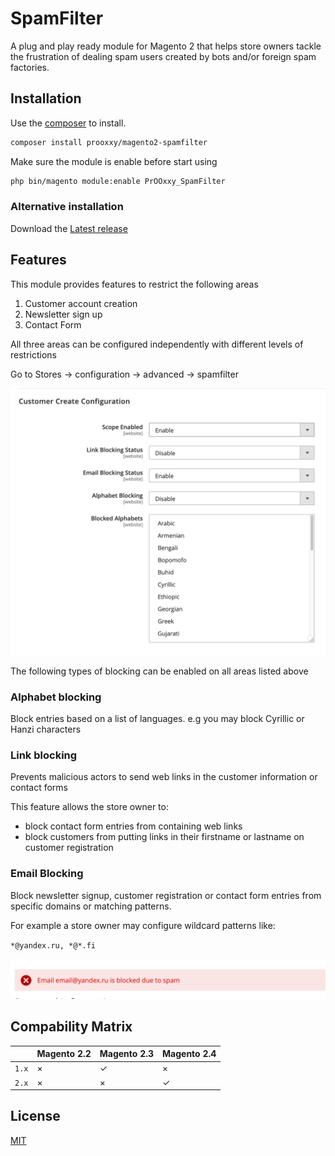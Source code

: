 # SpamFilter

A plug and play ready module for Magento 2 that helps store owners tackle the frustration 
of dealing spam users created by bots and/or foreign spam factories.

## Installation

Use the [composer](https://getcomposer.org/) to install.

```bash
composer install prooxxy/magento2-spamfilter
```

Make sure the module is enable before start using

```bash
php bin/magento module:enable PrOOxxy_SpamFilter
```

### Alternative installation

Download the [Latest release](https://github.com/Pr00xxy/magento2-spamfilter/releases)

## Features

This module provides features to restrict the following areas
1. Customer account creation
2. Newsletter sign up
3. Contact Form

All three areas can be configured independently with different levels of restrictions

Go to Stores -> configuration -> advanced -> spamfilter

![scoped config](docs/scoped_config.png)

The following types of blocking can be enabled on all areas listed above

### Alphabet blocking

Block entries based on a list of languages.
e.g you may block Cyrillic or Hanzi characters

### Link blocking

Prevents malicious actors to send web links in the customer information or contact forms

This feature allows the store owner to:
* block contact form entries from containing web links
* block customers from putting links in their firstname or lastname on customer registration

### Email Blocking

Block newsletter signup, customer registration or contact form entries from specific domains or matching patterns.

For example a store owner may configure wildcard patterns like:

`*@yandex.ru, *@*.fi`

![block known domains](docs/spam_reg_domain.png)

## Compability Matrix

|       | Magento 2.2 | Magento 2.3 | Magento 2.4 |
|-------|-------------|-------------|-------------|
| `1.x` |      ×      |      ✓      |      ×      |
| `2.x` |      ×      |      ×      |      ✓      |

## License

[MIT](https://choosealicense.com/licenses/mit/)
